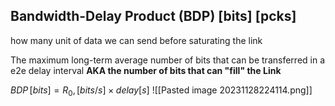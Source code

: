  ## Bandwidth-Delay Product (BDP) \[bits\] \[pcks\]

how many unit of data we can send before saturating the link

The maximum long-term average number of bits that can be transferred in a 
e2e delay interval
**AKA the number of bits that can "fill" the Link**

$BDP\,[bits] = R_0,[bits/s] \times delay [s]$ 
![[Pasted image 20231128224114.png]]

